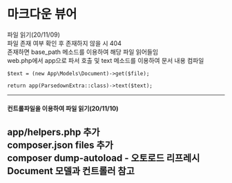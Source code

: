 # 마크다운 뷰어

파일 읽기(20/11/09)  
파일 존재 여부 확인 후 존재하지 않을 시 404  
존재하면 base_path 메소드를 이용하여 해당 파일 읽어들임  
web.php에서 app으로 파서 호출 및 text 메소드를 이용하여 문서 내용 컴파일  

    $text = (new App\Models\Document)->get($file);
    
    return app(ParsedownExtra::class)->text($text);
  
--- 
#### 컨트롤파일을 이용하여 파일 읽기(20/11/10)  
app/helpers.php 추가  
composer.json files 추가  
composer dump-autoload - 오토로드 리프레시  
Document 모델과 컨트롤러 참고    
---
